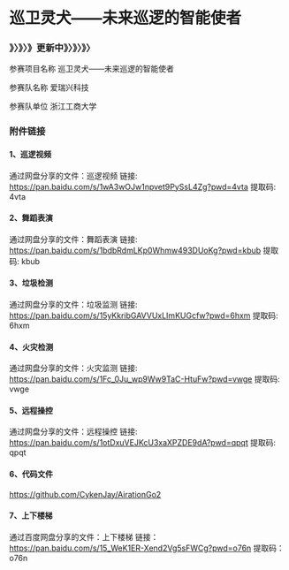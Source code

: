# 巡卫灵犬——未来巡逻的智能使者

### 》〉》〉》更新中》〉》〉》〉

参赛项目名称	巡卫灵犬——未来巡逻的智能使者

参赛队名称	爱瑞兴科技

参赛队单位	浙江工商大学


### 附件链接

#### 1、巡逻视频
通过网盘分享的文件：巡逻视频
链接: https://pan.baidu.com/s/1wA3wOJw1npvet9PySsL4Zg?pwd=4vta 提取码: 4vta 

#### 2、舞蹈表演
通过网盘分享的文件：舞蹈表演
链接: https://pan.baidu.com/s/1bdbRdmLKp0Whmw493DUoKg?pwd=kbub 提取码: kbub 

#### 3、垃圾检测
通过网盘分享的文件：垃圾监测
链接: https://pan.baidu.com/s/15yKkribGAVVUxLImKUGcfw?pwd=6hxm 提取码: 6hxm 

#### 4、火灾检测
通过网盘分享的文件：火灾监测
链接: https://pan.baidu.com/s/1Fc_0Ju_wp9Ww9TaC-HtuFw?pwd=vwge 提取码: vwge 

#### 5、远程操控
通过网盘分享的文件：远程操控
链接: https://pan.baidu.com/s/1otDxuVEJKcU3xaXPZDE9dA?pwd=qpqt 提取码: qpqt 

#### 6、代码文件
https://github.com/CykenJay/AirationGo2

#### 7、上下楼梯
通过百度网盘分享的文件：上下楼梯
链接：https://pan.baidu.com/s/15_WeK1ER-Xend2Vg5sFWCg?pwd=o76n 提取码：o76n 

